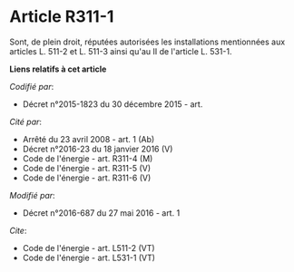 # Article R311-1

Sont, de plein droit, réputées autorisées les installations mentionnées aux articles L. 511-2 et L. 511-3 ainsi qu'au II de
l'article L. 531-1.

**Liens relatifs à cet article**

_Codifié par_:

  - Décret n°2015-1823 du 30 décembre 2015 - art.

_Cité par_:

  - Arrêté du 23 avril 2008 - art. 1 (Ab)
  - Décret n°2016-23 du 18 janvier 2016 (V)
  - Code de l'énergie - art. R311-4 (M)
  - Code de l'énergie - art. R311-5 (V)
  - Code de l'énergie - art. R311-6 (V)

_Modifié par_:

  - Décret n°2016-687 du 27 mai 2016 - art. 1

_Cite_:

  - Code de l'énergie - art. L511-2 (VT)
  - Code de l'énergie - art. L531-1 (VT)
